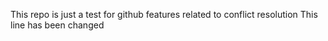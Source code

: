 This repo is just a test for github features related to conflict resolution
This line has been changed
